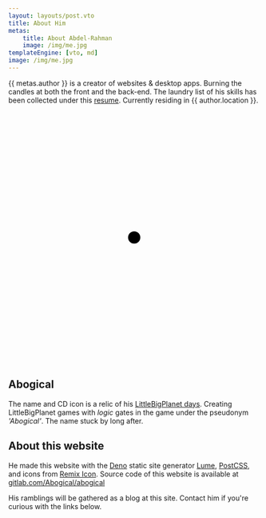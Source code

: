 ```yaml
---
layout: layouts/post.vto
title: About Him
metas:
    title: About Abdel-Rahman
    image: /img/me.jpg
templateEngine: [vto, md]
image: /img/me.jpg
---
```


{{ metas.author }} is a creator of websites & desktop apps. Burning the candles
at both the front and the back-end. The laundry list of his skills has been
collected under this [resume](/resume). Currently residing in {{ author.location
}}.

<svg viewBox="-102.5 -102.5 205 205" class='float-start circle' alt='CD ICON'>
	<circle fill="var(--foreground)" r="5"/>
	<g fill="transparent" stroke="var(--foreground)">
		<use stroke-width="5" href="#spoke"/>
		<g mask="url(#spokeBorder)">
			<circle r="15"/>
			<circle r="100" stroke-width="5"/>
			<g mask="url(#arcify)" stroke-width="10">
				<circle r="30"/>
				<circle r="52.5"/>
				<circle r="80" stroke-width="20"/>
			</g>
		</g>
	</g>
</svg>

## Abogical

The name and CD icon is a relic of his
[LittleBigPlanet days](https://web.archive.org/web/20121103084209/https://lbp.me/u/abody_xplay1).
Creating LittleBigPlanet games with _logic_ gates in the game under the
pseudonym _'Abogical'_. The name stuck by long after.

## About this website
He made this website with the [Deno](https://deno.land) static site generator [Lume](https://lume.land), [PostCSS](https://postcss.org/), and icons from [Remix Icon](https://remixicon.com/). Source code of this website is available at [gitlab.com/Abogical/abogical](https://gitlab.com/Abogical/abogical)

His ramblings will be gathered as a blog at this site. Contact him if you're curious with the links below.
